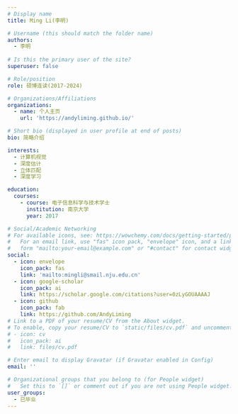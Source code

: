```yaml
---
# Display name
title: Ming Li(李明)

# Username (this should match the folder name)
authors:
  - 李明
  
# Is this the primary user of the site?
superuser: false

# Role/position
role: 硕博连读(2017-2024)

# Organizations/Affiliations
organizations:
  - name: 个人主页
    url: 'https://andyliming.github.io/'

# Short bio (displayed in user profile at end of posts)
bio: 简略介绍

interests:
  - 计算机视觉
  - 深度估计
  - 立体匹配
  - 深度学习

education:
  courses:
    - course: 电子信息科学与技术学士
      institution: 南京大学
      year: 2017

# Social/Academic Networking
# For available icons, see: https://wowchemy.com/docs/getting-started/page-builder/#icons
#   For an email link, use "fas" icon pack, "envelope" icon, and a link in the
#   form "mailto:your-email@example.com" or "#contact" for contact widget.
social:
  - icon: envelope
    icon_pack: fas
    link: 'mailto:mingli@smail.nju.edu.cn'
  - icon: google-scholar
    icon_pack: ai
    link: https://scholar.google.com/citations?user=0zLyGOUAAAAJ
  - icon: github
    icon_pack: fab
    link: https://github.com/AndyLiming
# Link to a PDF of your resume/CV from the About widget.
# To enable, copy your resume/CV to `static/files/cv.pdf` and uncomment the lines below.
# - icon: cv
#   icon_pack: ai
#   link: files/cv.pdf

# Enter email to display Gravatar (if Gravatar enabled in Config)
email: ''

# Organizational groups that you belong to (for People widget)
#   Set this to `[]` or comment out if you are not using People widget.
user_groups:
  - 已毕业
---
```



